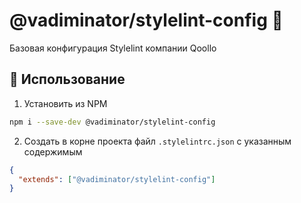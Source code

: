 # @vadiminator/stylelint-config :whale:

Базовая конфигурация Stylelint компании Qoollo

## :dart: Использование

1. Установить из NPM

```bash
npm i --save-dev @vadiminator/stylelint-config
```

2. Создать в корне проекта файл `.stylelintrc.json` с указанным содержимым

```json
{
  "extends": ["@vadiminator/stylelint-config"]
}
```
